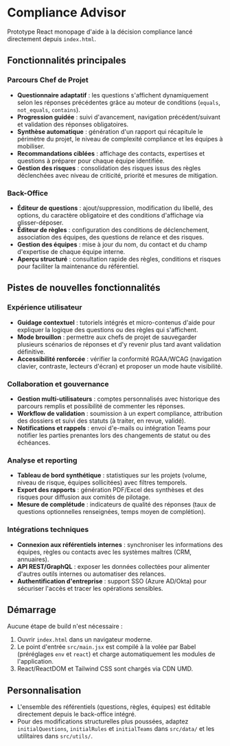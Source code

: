 # Compliance Advisor

Prototype React monopage d'aide à la décision compliance lancé directement depuis `index.html`.

## Fonctionnalités principales

### Parcours Chef de Projet
- **Questionnaire adaptatif** : les questions s'affichent dynamiquement selon les réponses précédentes grâce au moteur de conditions (`equals`, `not_equals`, `contains`).
- **Progression guidée** : suivi d'avancement, navigation précédent/suivant et validation des réponses obligatoires.
- **Synthèse automatique** : génération d'un rapport qui récapitule le périmètre du projet, le niveau de complexité compliance et les équipes à mobiliser.
- **Recommandations ciblées** : affichage des contacts, expertises et questions à préparer pour chaque équipe identifiée.
- **Gestion des risques** : consolidation des risques issus des règles déclenchées avec niveau de criticité, priorité et mesures de mitigation.

### Back-Office
- **Éditeur de questions** : ajout/suppression, modification du libellé, des options, du caractère obligatoire et des conditions d'affichage via glisser-déposer.
- **Éditeur de règles** : configuration des conditions de déclenchement, association des équipes, des questions de relance et des risques.
- **Gestion des équipes** : mise à jour du nom, du contact et du champ d'expertise de chaque équipe interne.
- **Aperçu structuré** : consultation rapide des règles, conditions et risques pour faciliter la maintenance du référentiel.

## Pistes de nouvelles fonctionnalités

### Expérience utilisateur
- **Guidage contextuel** : tutoriels intégrés et micro-contenus d'aide pour expliquer la logique des questions ou des règles qui s'affichent.
- **Mode brouillon** : permettre aux chefs de projet de sauvegarder plusieurs scénarios de réponses et d'y revenir plus tard avant validation définitive.
- **Accessibilité renforcée** : vérifier la conformité RGAA/WCAG (navigation clavier, contraste, lecteurs d'écran) et proposer un mode haute visibilité.

### Collaboration et gouvernance
- **Gestion multi-utilisateurs** : comptes personnalisés avec historique des parcours remplis et possibilité de commenter les réponses.
- **Workflow de validation** : soumission à un expert compliance, attribution des dossiers et suivi des statuts (à traiter, en revue, validé).
- **Notifications et rappels** : envoi d'e-mails ou intégration Teams pour notifier les parties prenantes lors des changements de statut ou des échéances.

### Analyse et reporting
- **Tableau de bord synthétique** : statistiques sur les projets (volume, niveau de risque, équipes sollicitées) avec filtres temporels.
- **Export des rapports** : génération PDF/Excel des synthèses et des risques pour diffusion aux comités de pilotage.
- **Mesure de complétude** : indicateurs de qualité des réponses (taux de questions optionnelles renseignées, temps moyen de complétion).

### Intégrations techniques
- **Connexion aux référentiels internes** : synchroniser les informations des équipes, règles ou contacts avec les systèmes maîtres (CRM, annuaires).
- **API REST/GraphQL** : exposer les données collectées pour alimenter d'autres outils internes ou automatiser des relances.
- **Authentification d'entreprise** : support SSO (Azure AD/Okta) pour sécuriser l'accès et tracer les opérations sensibles.

## Démarrage
Aucune étape de build n'est nécessaire :
1. Ouvrir `index.html` dans un navigateur moderne.
2. Le point d'entrée `src/main.jsx` est compilé à la volée par Babel (préréglages `env` et `react`) et charge automatiquement les modules de l'application.
3. React/ReactDOM et Tailwind CSS sont chargés via CDN UMD.

## Personnalisation
- L'ensemble des référentiels (questions, règles, équipes) est éditable directement depuis le back-office intégré.
- Pour des modifications structurelles plus poussées, adaptez `initialQuestions`, `initialRules` et `initialTeams` dans `src/data/` et les utilitaires dans `src/utils/`.
